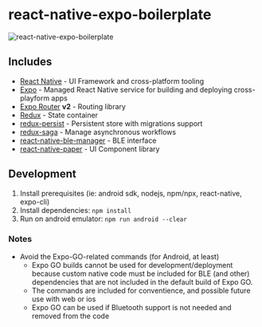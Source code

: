 # react-native-expo-boilerplate

![react-native-expo-boilerplate](https://github.com/cahna/react-native-expo-boilerplate/actions/workflows/main.yaml/badge.svg)

## Includes

- [React Native](https://reactnative.dev/) - UI Framework and cross-platform tooling
- [Expo](https://expo.dev/) - Managed React Native service for building and deploying cross-playform apps
- [Expo Router](https://expo.github.io/router/docs/) **v2** - Routing library
- [Redux](https://redux.js.org/) - State container
- [redux-persist](https://github.com/rt2zz/redux-persist) - Persistent store with migrations support
- [redux-saga](https://redux-saga.js.org/docs/About) - Manage asynchronous workflows
- [react-native-ble-manager](https://github.com/innoveit/react-native-ble-manager) - BLE interface
- [react-native-paper](https://callstack.github.io/react-native-paper/3.0/) - UI Component library

## Development

1. Install prerequisites (ie: android sdk, nodejs, npm/npx, react-native, expo-cli)
2. Install dependencies: `npm install`
3. Run on android emulator: `npm run android --clear`

### Notes

- Avoid the Expo-GO-related commands (for Android, at least)
  - Expo GO builds cannot be used for development/deployment because custom native code must be included for BLE (and other) dependencies that are not included in the default build of Expo GO.
  - The commands are included for conventience, and possible future use with web or ios
  - Expo GO can be used if Bluetooth support is not needed and removed from the code
